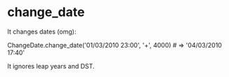change_date
===========

It changes dates (omg):

ChangeDate.change_date('01/03/2010 23:00', '+', 4000) # => '04/03/2010 17:40'

It ignores leap years and DST.
